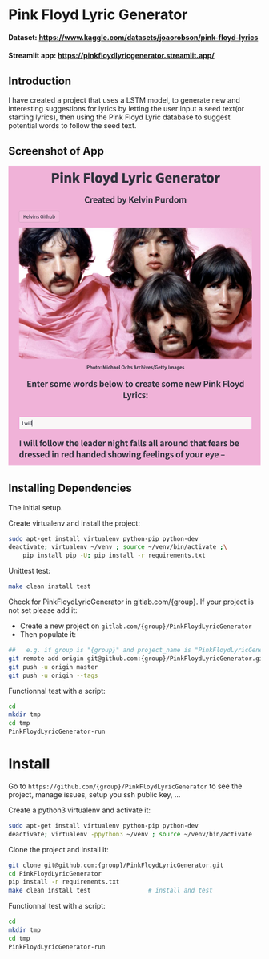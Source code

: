 # Pink Floyd Lyric Generator


#### Dataset: https://www.kaggle.com/datasets/joaorobson/pink-floyd-lyrics

#### Streamlit app: https://pinkfloydlyricgenerator.streamlit.app/

## Introduction
I have created a project that uses a LSTM model, to generate new and interesting suggestions for lyrics by letting the user input a seed text(or starting lyrics), then using the Pink Floyd Lyric database to suggest potential words to follow the seed text.

## Screenshot of App
![test](PinkScreen.png)


## Installing Dependencies
The initial setup.

Create virtualenv and install the project:
```bash
sudo apt-get install virtualenv python-pip python-dev
deactivate; virtualenv ~/venv ; source ~/venv/bin/activate ;\
    pip install pip -U; pip install -r requirements.txt
```

Unittest test:
```bash
make clean install test
```

Check for PinkFloydLyricGenerator in gitlab.com/{group}.
If your project is not set please add it:

- Create a new project on `gitlab.com/{group}/PinkFloydLyricGenerator`
- Then populate it:

```bash
##   e.g. if group is "{group}" and project_name is "PinkFloydLyricGenerator"
git remote add origin git@github.com:{group}/PinkFloydLyricGenerator.git
git push -u origin master
git push -u origin --tags
```

Functionnal test with a script:

```bash
cd
mkdir tmp
cd tmp
PinkFloydLyricGenerator-run
```

# Install

Go to `https://github.com/{group}/PinkFloydLyricGenerator` to see the project, manage issues,
setup you ssh public key, ...

Create a python3 virtualenv and activate it:

```bash
sudo apt-get install virtualenv python-pip python-dev
deactivate; virtualenv -ppython3 ~/venv ; source ~/venv/bin/activate
```

Clone the project and install it:

```bash
git clone git@github.com:{group}/PinkFloydLyricGenerator.git
cd PinkFloydLyricGenerator
pip install -r requirements.txt
make clean install test                # install and test
```
Functionnal test with a script:

```bash
cd
mkdir tmp
cd tmp
PinkFloydLyricGenerator-run
```
